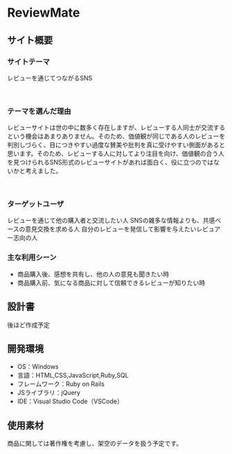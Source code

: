 # ReviewMate

## サイト概要
### サイトテーマ
レビューを通じてつながるSNS

​
### テーマを選んだ理由
レビューサイトは世の中に数多く存在しますが、レビューする人同士が交流するという機会はあまりありません。そのため、価値観が同じである人のレビューを判別しづらく、目につきやすい過度な賛美や批判を真に受けやすい側面があると思います。そのため、レビューする人に対してより注目を向け、価値観の合う人を見つけられるSNS形式のレビューサイトがあれば面白く、役に立つのではないかと考えました。

​
### ターゲットユーザ
レビューを通じて他の購入者と交流したい人
SNSの雑多な情報よりも、共感ベースの意見交換を求める人
自分のレビューを発信して影響を与えたいレビュアー志向の人
​
### 主な利用シーン
- 商品購入後、感想を共有し、他の人の意見も聞きたい時
- 商品購入前、気になる商品に対して信頼できるレビューが知りたい時

## 設計書
後ほど作成予定
​
## 開発環境
- OS：Windows
- 言語：HTML,CSS,JavaScript,Ruby,SQL
- フレームワーク：Ruby on Rails
- JSライブラリ：jQuery
- IDE：Visual Studio Code（VSCode）
​
## 使用素材
商品に関しては著作権を考慮し、架空のデータを扱う予定です。
